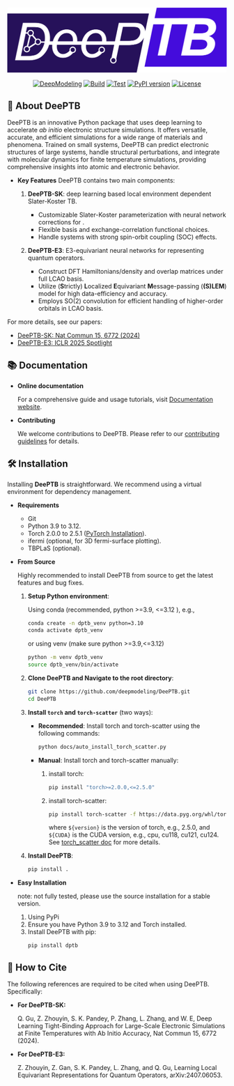 <p align="center">
    <img src="docs/deeptb-logo.png" alt="DeePTB Logo" style="width: 80vw; height: auto;" />
</p>
<!-- <h1 align="center">DeePTB</h1> -->

<!--# DeePTB -->
<p align="center">
 <a href="https://github.com/deepmodeling"><img src="https://img.shields.io/badge/DeepModeling-Incubating_Project-blue" alt="DeepModeling"></a>
 <a href="https://github.com/deepmodeling/DeePTB/actions/workflows/image.yml"><img src="https://github.com/deepmodeling/DeePTB/actions/workflows/image.yml/badge.svg" alt="Build"></a>
 <a href="https://github.com/deepmodeling/DeePTB/actions/workflows/unit_test.yml"><img src="https://github.com/deepmodeling/DeePTB/actions/workflows/unit_test.yml/badge.svg" alt="Test"></a>
 <a href="https://pypi.org/project/dptb/"><img src="https://img.shields.io/pypi/v/dptb.svg" alt="PyPI version"></a>
 <a href="https://github.com/deepmodeling/DeePTB/blob/main/LICENSE"><img src="https://img.shields.io/github/license/deepmodeling/DeePTB.svg" alt="License"></a>
</p>

<!--
[![DeepModeling](https://img.shields.io/badge/DeepModeling-Incubating_Project-blue)](https://github.com/deepmodeling)
[![Build](https://github.com/deepmodeling/DeePTB/actions/workflows/image.yml/badge.svg)](https://github.com/deepmodeling/DeePTB/actions/workflows/image.yml)
[![Test](https://github.com/deepmodeling/DeePTB/actions/workflows/unit_test.yml/badge.svg)](https://github.com/deepmodeling/DeePTB/actions/workflows/unit_test.yml)
-->

## 🚀 About DeePTB
DeePTB is an innovative Python package that uses deep learning to accelerate *ab initio* electronic structure simulations. It offers versatile, accurate, and efficient simulations for a wide range of materials and phenomena. Trained on small systems, DeePTB can predict electronic structures of large systems, handle structural perturbations, and integrate with molecular dynamics for finite temperature simulations, providing comprehensive insights into atomic and electronic behavior.

- **Key Features**
DeePTB contains two main components: 
  1. **DeePTB-SK**: deep learning based local environment dependent Slater-Koster TB.
      - Customizable Slater-Koster parameterization with neural network corrections for . 
      - Flexible basis and exchange-correlation functional choices.
      - Handle systems with strong spin-orbit coupling (SOC) effects.

  2. **DeePTB-E3**: E3-equivariant neural networks for representing quantum operators.
      - Construct DFT Hamiltonians/density and overlap matrices under full LCAO basis.
      - Utilize (**S**trictly) **L**ocalized **E**quivariant **M**essage-passing (**(S)LEM**) model for high data-efficiency and accuracy.
      - Employs SO(2) convolution for efficient handling of higher-order orbitals in LCAO basis.


For more details, see our papers:
- [DeePTB-SK: Nat Commun 15, 6772 (2024)](https://doi.org/10.1038/s41467-024-51006-4)
- [DeePTB-E3: ICLR 2025 Spotlight](https://openreview.net/forum?id=kpq3IIjUD3)


## 📚 Documentation

- **Online documentation**
  
    For a comprehensive guide and usage tutorials, visit [Documentation website](https://deeptb.readthedocs.io/en/latest/).

- **Contributing**

    We welcome contributions to DeePTB. Please refer to our [contributing guidelines](https://deeptb.readthedocs.io/en/latest/community/contribution_guide.html) for details.



## 🛠️ Installation

Installing **DeePTB** is straightforward. We recommend using a virtual environment for dependency management.

- **Requirements**
  - Git
  - Python 3.9 to 3.12.
  - Torch 2.0.0 to 2.5.1 ([PyTorch Installation](https://pytorch.org/get-started/locally)).
  - ifermi (optional, for 3D fermi-surface plotting).
  - TBPLaS (optional).

- **From Source** 
  
    Highly recommended to install DeePTB from source to get the latest features and bug fixes.
  1. **Setup Python environment**:
    
        Using conda (recommended, python >=3.9, <=3.12 ), e.g.,
        ```bash
        conda create -n dptb_venv python=3.10
        conda activate dptb_venv
        ```
        or using venv (make sure python >=3.9,<=3.12)
        ```bash
        python -m venv dptb_venv
        source dptb_venv/bin/activate

  2. **Clone DeePTB and  Navigate to the root directory**:
        ```bash
        git clone https://github.com/deepmodeling/DeePTB.git
        cd DeePTB
        ```
  3. **Install `torch` and `torch-scatter`** (two ways):
        - **Recommended**: Install torch and torch-scatter using the following commands:

            ```bash
            python docs/auto_install_torch_scatter.py
            ```

        - **Manual**: Install torch and torch-scatter manually:
          1. install torch:
                ```bash
                pip install "torch>=2.0.0,<=2.5.0"
                ```

          2. install torch-scatter:
                ```bash
                pip install torch-scatter -f https://data.pyg.org/whl/torch-${version}+${CUDA}.html
                ```
                where `${version}` is the version of torch, e.g., 2.5.0, and `${CUDA}` is the CUDA version, e.g., cpu, cu118, cu121, cu124. See [torch_scatter doc](https://github.com/rusty1s/pytorch_scatter) for more details.   

  4. **Install DeePTB**:
        ```bash
        pip install .
        ```

- **Easy Installation**
  
  note: not fully tested, please use the source installation for a stable version.
  1. Using PyPi
  2. Ensure you have Python 3.9 to 3.12 and Torch installed.
  3. Install DeePTB with pip:
        ```bash
        pip install dptb
        ```

## 🤝 How to Cite

The following references are required to be cited when using DeePTB. Specifically:

- **For DeePTB-SK:**

    Q. Gu, Z. Zhouyin, S. K. Pandey, P. Zhang, L. Zhang, and W. E, Deep Learning Tight-Binding Approach for Large-Scale Electronic Simulations at Finite Temperatures with Ab Initio Accuracy, Nat Commun 15, 6772 (2024).
  
- **For DeePTB-E3:**
  
    Z. Zhouyin, Z. Gan, S. K. Pandey, L. Zhang, and Q. Gu, Learning Local Equivariant Representations for Quantum Operators, arXiv:2407.06053.

